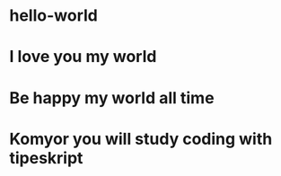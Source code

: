 # hello-world
# I love you my  world
# Be happy my world all time
# Komyor you will study coding with tipeskript
